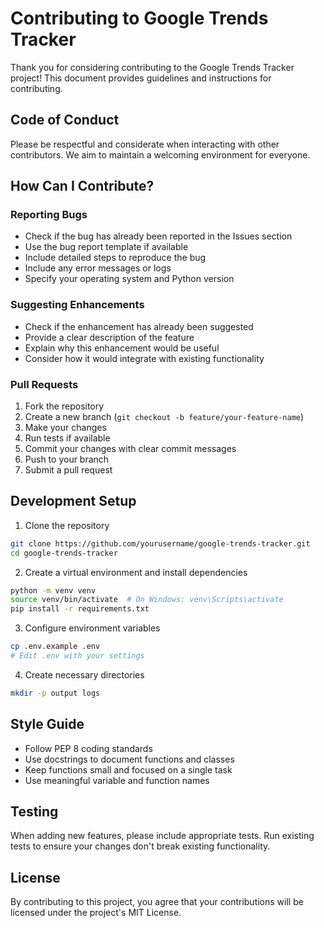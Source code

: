 # Contributing to Google Trends Tracker

Thank you for considering contributing to the Google Trends Tracker project! This document provides guidelines and instructions for contributing.

## Code of Conduct

Please be respectful and considerate when interacting with other contributors. We aim to maintain a welcoming environment for everyone.

## How Can I Contribute?

### Reporting Bugs

- Check if the bug has already been reported in the Issues section
- Use the bug report template if available
- Include detailed steps to reproduce the bug
- Include any error messages or logs
- Specify your operating system and Python version

### Suggesting Enhancements

- Check if the enhancement has already been suggested
- Provide a clear description of the feature
- Explain why this enhancement would be useful
- Consider how it would integrate with existing functionality

### Pull Requests

1. Fork the repository
2. Create a new branch (`git checkout -b feature/your-feature-name`)
3. Make your changes
4. Run tests if available
5. Commit your changes with clear commit messages
6. Push to your branch
7. Submit a pull request

## Development Setup

1. Clone the repository
```bash
git clone https://github.com/yourusername/google-trends-tracker.git
cd google-trends-tracker
```

2. Create a virtual environment and install dependencies
```bash
python -m venv venv
source venv/bin/activate  # On Windows: venv\Scripts\activate
pip install -r requirements.txt
```

3. Configure environment variables
```bash
cp .env.example .env
# Edit .env with your settings
```

4. Create necessary directories
```bash
mkdir -p output logs
```

## Style Guide

- Follow PEP 8 coding standards
- Use docstrings to document functions and classes
- Keep functions small and focused on a single task
- Use meaningful variable and function names

## Testing

When adding new features, please include appropriate tests. Run existing tests to ensure your changes don't break existing functionality.

## License

By contributing to this project, you agree that your contributions will be licensed under the project's MIT License.
